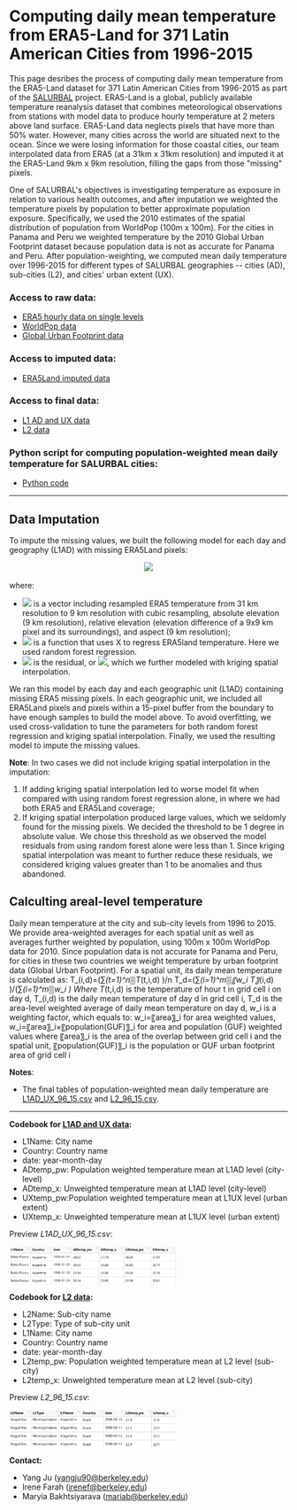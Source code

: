 
# Computing daily mean temperature from ERA5-Land for 371 Latin American Cities from 1996-2015

This page desribes the process of computing daily mean temperature from the ERA5-Land dataset for 371 Latin American Cities from 1996-2015 as part of the [SALURBAL](https://drexel.edu/lac/salurbal/overview/) project. ERA5-Land is a global, publicly available temperature reanalysis dataset that combines meteorological observations from stations with model data to produce hourly temperature at 2 meters above land surface. ERA5-Land data neglects pixels that have more than 50% water. However, many cities across the world are situated next to the ocean. Since we were losing information for those coastal cities, our team interpolated data from ERA5 (at a 31km x 31km resolution) and imputed it at the ERA5-Land 9km x 9km resolution, filling the gaps from those "missing" pixels.

One of SALURBAL's objectives is investigating temperature as exposure in relation to various health outcomes, and after imputation we weighted the temperature pixels by population to better approximate population exposure. Specifically, we used the 2010 estimates of the spatial distribution of population from WorldPop (100m x 100m). For the cities in Panama and Peru we weighted temperature by the 2010 Global Urban Footprint dataset because population data is not as accurate for Panama and Peru. After population-weighting, we computed mean daily temperature over 1996-2015 for different types of SALURBAL geographies -- cities (AD), sub-cities (L2), and cities' urban extent (UX). 

### Access to raw data:
- [ERA5 hourly data on single levels](https://cds.climate.copernicus.eu/cdsapp#!/dataset/reanalysis-era5-single-levels?tab=overview)
- [WorldPop data](https://www.worldpop.org/project/categories?id=3)
- [Global Urban Footprint data](https://drive.google.com/drive/folders/1_NM6c_SDAqb0LAOXt8LpbTT7eIL3HgAY)

### Access to imputed data:
- [ERA5Land imputed data](https://drive.google.com/drive/u/1/folders/1lpLFuolGD9iz7jNLnbh9kyjODtkg9Yk-)

### Access to final data:
- [L1 AD and UX data](https://drive.google.com/drive/u/1/folders/15eW8UumtN8Q-9b_q9fxbJGkVQA4kRHHn)
- [L2 data](https://drive.google.com/drive/folders/1VMb7JpvLAMVuypfpp7uk_FQebS3qQvHU?usp=sharing)

### Python script for computing population-weighted mean daily temperature for SALURBAL cities:
- [Python code](https://github.com/Drexel-UHC/salurbal_heat/blob/master/scripts/ERA_land_fill__final_version_vZonalStats.py)

---

## Data Imputation

To impute the missing values, we built the following model for each day and geography (L1AD) with missing ERA5Land pixels: 
<p align="center">
<img src="https://render.githubusercontent.com/render/math?math=ERA5land=f(X)%2B\epsilon">
</p>

where:
- <img src="https://render.githubusercontent.com/render/math?math=$X$"> is a vector including resampled ERA5 temperature from 31 km resolution to 9 km resolution with cubic resampling, absolute elevation (9 km resolution), relative elevation (elevation difference of a 9x9 km pixel and its surroundings), and aspect (9 km resolution);  
- <img src="https://render.githubusercontent.com/render/math?math=f(X)"> is a function that uses X to regress ERA5land temperature. Here we used random forest regression.  
- <img src="https://render.githubusercontent.com/render/math?math=\epsilon"> is the residual, or <img src="https://render.githubusercontent.com/render/math?math=ERA5land-f(X)">, which we further modeled with kriging spatial interpolation.  

We ran this model by each day and each geographic unit (L1AD) containing missing ERA5 missing pixels. In each geographic unit, we included all ERA5Land pixels and pixels within a 15-pixel buffer from the boundary to have enough samples to build the model above. To avoid overfitting, we used cross-validation to tune the parameters for both random forest regression and kriging spatial interpolation. Finally, we used the resulting model to impute the missing values.  

**Note**: In two cases we did not include kriging spatial interpolation in the imputation:
1. If adding kriging spatial interpolation led to worse model fit when compared with using random forest regression alone, in where we had both ERA5 and ERA5Land coverage;
2. If kriging spatial interpolation produced large values, which we seldomly found for the missing pixels. We decided the threshold to be 1 degree in absolute value. We chose this threshold as we observed the model residuals from using random forest alone were less than 1. Since kriging spatial interpolation was meant to further reduce these residuals, we considered kriging values greater than 1 to be anomalies and thus abandoned. 

## Calculting areal-level temperature 
Daily mean temperature at the city and sub-city levels from 1996 to 2015. We provide area-weighted averages for each spatial unit as well as averages further weighted by population, using 100m x 100m WorldPop data for 2010. Since population data is not accurate for Panama and Peru, for cities in these two countries we weight temperature by urban footprint data (Global Urban Footprint). 
For a spatial unit, its daily mean temperature is calculated as:
T_(i,d)=(∑_(t=1)^n▒T_(t,i,d) )/n
T_d=(∑_(i=1)^m▒〖w_i T〗_(i,d) )/(∑_(i=1)^m▒w_i )
Where T_(t,i,d) is the temperature of hour t in grid cell i on day d, T_(i,d) is the daily mean temperature of day d in grid cell i, T_d is the area-level weighted average of daily mean temperature on day d, w_i is a weighting factor, which equals to:
w_i=〖area〗_i                                                   for area weighted values,
w_i=〖area〗_i×〖population(GUF)〗_i          for area and population (GUF) weighted values
where 〖area〗_i is the area of the overlap between grid cell i and the spatial unit, 〖population(GUF)〗_i is the population or GUF urban footprint area of grid cell i



**Notes**:  
- The final tables of population-weighted mean daily temperature are [L1AD_UX_96_15.csv](https://drive.google.com/drive/u/1/folders/15eW8UumtN8Q-9b_q9fxbJGkVQA4kRHHn) and [L2_96_15.csv](https://drive.google.com/drive/u/1/folders/1VMb7JpvLAMVuypfpp7uk_FQebS3qQvHU). 
---

**Codebook for [L1AD and UX data](https://drive.google.com/drive/u/1/folders/15eW8UumtN8Q-9b_q9fxbJGkVQA4kRHHn):**  
- L1Name: City name
- Country: Country name
- date: year-month-day
- ADtemp_pw: Population weighted temperature mean at L1AD level (city-level)
- ADtemp_x: Unweighted temperature mean at L1AD level (city-level)
- UXtemp_pw:Population weighted temperature mean at L1UX level (urban extent) 
- UXtemp_x:  Unweighted temperature mean at L1UX level (urban extent)


Preview *L1AD_UX_96_15.csv*:  

<img src="scripts/L1_preview.PNG" align="center" width="60%">

**Codebook for [L2 data](https://drive.google.com/drive/folders/1VMb7JpvLAMVuypfpp7uk_FQebS3qQvHU?usp=sharing):**  
- L2Name: Sub-city name
- L2Type: Type of sub-city unit
- L1Name: City name
- Country: Country name
- date: year-month-day
- L2temp_pw: Population weighted temperature mean at L2 level (sub-city)
- L2temp_x: Unweighted temperature mean at L2 level (sub-city)


Preview *L2_96_15.csv*:  

<img src="scripts/L2_preview.PNG" align="center" width="60%">

**Contact:** 
- Yang Ju (yangju90@berkeley.edu)
- Irene Farah (irenef@berkeley.edu)
- Maryia Bakhtsiyarava (mariab@berkeley.edu)

